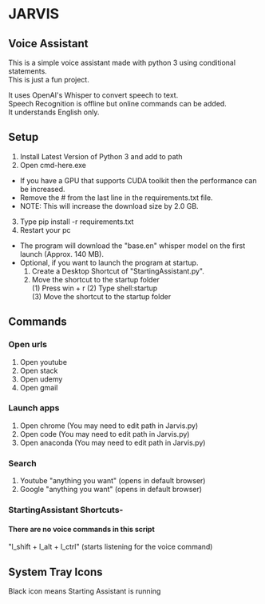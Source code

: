 # JARVIS

## Voice Assistant

This is a simple voice assistant made with python 3 using conditional statements.  
This is just a fun project.

It uses OpenAI's Whisper to convert speech to text.  
Speech Recognition is offline but online commands can be added.  
It understands English only.

## Setup

1. Install Latest Version of Python 3 and add to path
2. Open cmd-here.exe

- If you have a GPU that supports CUDA toolkit then the performance can be increased.
- Remove the # from the last line in the requirements.txt file.
- NOTE: This will increase the download size by 2.0 GB.

3. Type pip install -r requirements.txt
4. Restart your pc

- The program will download the "base.en" whisper model on the first launch (Approx. 140 MB).
- Optional, if you want to launch the program at startup.
  1. Create a Desktop Shortcut of "StartingAssistant.py".
  2. Move the shortcut to the startup folder  
     (1) Press win + r
     (2) Type shell:startup  
     (3) Move the shortcut to the startup folder

## Commands

### Open urls

1. Open youtube
2. Open stack
3. Open udemy
4. Open gmail

### Launch apps

1. Open chrome (You may need to edit path in Jarvis.py)
2. Open code (You may need to edit path in Jarvis.py)
3. Open anaconda (You may need to edit path in Jarvis.py)

### Search

1. Youtube "anything you want" (opens in default browser)
2. Google "anything you want" (opens in default browser)

### StartingAssistant Shortcuts-

#### There are no voice commands in this script

"l_shift + l_alt + l_ctrl" (starts listening for the voice command)

## System Tray Icons

Black icon means Starting Assistant is running
